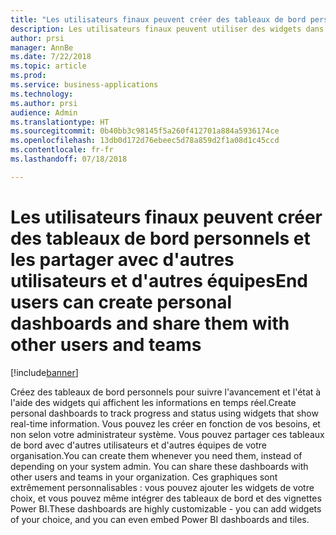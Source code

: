 ```yaml
---
title: "Les utilisateurs finaux peuvent créer des tableaux de bord personnels et les partager avec d'autres utilisateurs et d'autres équipes"
description: Les utilisateurs finaux peuvent utiliser des widgets dans les tableaux de bord personnels
author: prsi
manager: AnnBe
ms.date: 7/22/2018
ms.topic: article
ms.prod: 
ms.service: business-applications
ms.technology: 
ms.author: prsi
audience: Admin
ms.translationtype: HT
ms.sourcegitcommit: 0b40bb3c98145f5a260f412701a884a5936174ce
ms.openlocfilehash: 13db0d172d76ebeec5d78a859d2f1a08d1c45ccd
ms.contentlocale: fr-fr
ms.lasthandoff: 07/18/2018

---
```

# <a name="end-users-can-create-personal-dashboards-and-share-them-with-other-users-and-teams"></a><span data-ttu-id="160be-103">Les utilisateurs finaux peuvent créer des tableaux de bord personnels et les partager avec d'autres utilisateurs et d'autres équipes</span><span class="sxs-lookup"><span data-stu-id="160be-103">End users can create personal dashboards and share them with other users and teams</span></span>


[!include[banner](../../includes/banner.md)]

<span data-ttu-id="160be-104">Créez des tableaux de bord personnels pour suivre l'avancement et l'état à l'aide des widgets qui affichent les informations en temps réel.</span><span class="sxs-lookup"><span data-stu-id="160be-104">Create personal dashboards to track progress and status using widgets that show real-time information.</span></span> <span data-ttu-id="160be-105">Vous pouvez les créer en fonction de vos besoins, et non selon votre administrateur système. Vous pouvez partager ces tableaux de bord avec d'autres utilisateurs et d'autres équipes de votre organisation.</span><span class="sxs-lookup"><span data-stu-id="160be-105">You can create them whenever you need them, instead of depending on your system admin. You can share these dashboards with other users and teams in your organization.</span></span> <span data-ttu-id="160be-106">Ces graphiques sont extrêmement personnalisables : vous pouvez ajouter les widgets de votre choix, et vous pouvez même intégrer des tableaux de bord et des vignettes Power BI.</span><span class="sxs-lookup"><span data-stu-id="160be-106">These dashboards are highly customizable - you can add widgets of your choice, and you can even embed Power BI dashboards and tiles.</span></span>

